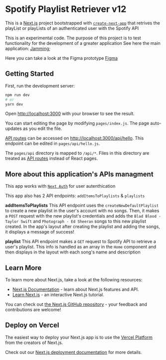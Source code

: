 # Spotify Playlist Retriever v12

This is a [Next.js](https://nextjs.org/) project bootstrapped with [`create-next-app`](https://github.com/vercel/next.js/tree/canary/packages/create-next-app) that retrives the playList or playLists of an authenticated user with the Spotify API

This is an experimental code. The purpose of this project is to test functionality for the development of a greater application
See here the main application: [Jamming](https://github.com/Matdweb/Jamming);

Here you can take a look at the Figma prototype [Figma](https://www.figma.com/file/vC75e7Rda1IiLSC6SmKztR/Spotify-Playlists-Retriever-next_v12?type=design&node-id=0%3A1&mode=design&t=dveafw1P5ssLiuSS-1)

## Getting Started

First, run the development server:

```bash
npm run dev
# or
yarn dev
```

Open [http://localhost:3000](http://localhost:3000) with your browser to see the result.

You can start editing the page by modifying `pages/index.js`. The page auto-updates as you edit the file.

[API routes](https://nextjs.org/docs/api-routes/introduction) can be accessed on [http://localhost:3000/api/hello](http://localhost:3000/api/hello). This endpoint can be edited in `pages/api/hello.js`.

The `pages/api` directory is mapped to `/api/*`. Files in this directory are treated as [API routes](https://nextjs.org/docs/api-routes/introduction) instead of React pages.

## More about this application's APIs managment

This app works with [`Next Auth`](https://next-auth.js.org/) for user autenthication

This app also has 2 API endpoints: `addItemsToPlaylists` & `playlists`

**addItemsToPlaylists**
This API endpoint uses the `createNewDefaultPlaylist` to create a new playlist in the user's account with no songs. Then, it makes a `POST` request with the new playlist's credentials and adds the `Blad Blood - Taylor Swift` and `Photograph - Ed Sheeran` songs to this new playlist created. 
In the app's layout after creating the playlist and adding the songs, it displays a message of success!

**playlist**
This API endpoint makes a `GET` request to Spotify API to retrieve a user's playlist. This info is handled as an array in the `Home` component and then displays in the layout with each song's name and description

## Learn More

To learn more about Next.js, take a look at the following resources:

- [Next.js Documentation](https://nextjs.org/docs) - learn about Next.js features and API.
- [Learn Next.js](https://nextjs.org/learn) - an interactive Next.js tutorial.

You can check out [the Next.js GitHub repository](https://github.com/vercel/next.js/) - your feedback and contributions are welcome!

## Deploy on Vercel

The easiest way to deploy your Next.js app is to use the [Vercel Platform](https://vercel.com/new?utm_medium=default-template&filter=next.js&utm_source=create-next-app&utm_campaign=create-next-app-readme) from the creators of Next.js.

Check out our [Next.js deployment documentation](https://nextjs.org/docs/deployment) for more details.
